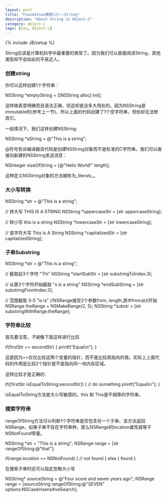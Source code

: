 ```yaml
---
layout: post
title: "Foundation教程(2)——String"
description: "About String in Object-C"
category: object-c
tags: [ios, object-c]
---
```

{% include JB/setup %}

Stirng应该是计算机科学中最重要的类型了。因为我们可以直接阅读String，其他类型却不会如此的平易近人。

### 创建string

你可以这样创建1个字符串：

  NSString *emptyString = [[NSString alloc] init];

这样做表意明确而且语法正确，但这却是没多大用处的。因为NSString是immutable的(参考上一节)，所以上面的代码创建了1个空字符串，但你却无法修改它。

一般情况下，我们这样创建NSString:

  NSString *aString = @"This is a string";

@符号告诉编译器该代码是创建NSString对象而不是标准的C字符串。我们可以直接向新建的NSString发送消息：

  NSInteger sizeOfString = [@"Hello World!" length];

这种定义NSString对象的方法被称为_literals_。


### 大小写转换

  NSString *str = @"This is a string";

  // 转大写 THIS IS A STRING
  NSString *uppercaseStr = [str uppercaseString];

  // 转小写 this is a string
  NSString *lowercaseStr = [str lowercaseString];

  // 首字符大写 This Is A String
  NSString *capitalizedStr = [str capitalizedString];
  

### 子串Substring

  NSString *str = @"This is a string";
  
  // 截取前3个字符 "Thi"
  NSString *startSubStr = [str substringToIndex:3];

  // 从第3个字符开始截取 "s is a string"
  NSString *endSubString = [str substringFromIndex:3];

  // 范围截取 3-5 "is is"
  //NSRange接受2个参数from, length,其中from从0开始
  NSRange theRange = NSMakeRange(2, 5); 
  NSString *substr = [str substringWithRange:theRange];

### 字符串比较

首先要注意，*不能*像下面这样进行比较

  if(firstStr == secondStr) {
    printf("Equal\n");
  }

这是因为==仅仅比较这两个变量的指针，而不是比较其指向的值。实际上上面代码的作用是比较2个指针是不是指向同一块内存区域。

这样比较才是正确的:

  if([firstStr isEqualToString:secondStr]) {
    // do something
    printf("Equal\n");
  }

isEqualToString方法是大小写敏感的。this 和 This是不相等的字符串。


### 搜索字符串

rangeOfString方法可以判断1个字符串是否包含另一个子串。该方法返回NSRange，如果子串不存在字符串种，那么NSRange的location属性就等于NSNotFound常量。

  NSString *str = "This is a string";
  NSRange range = [str rangeOfString:@"that"];

  if(range.location == NSNotFound) {
    // not found
  } else {
    found 
  }

在搜索子串时还可以指定忽略大小写

  NSString* sourceString = @"Four score and seven years ago";
  NSRange range = [sourceString rangeOfString:@"SEVEN"
                               options:NSCaseInsensitiveSearch];
